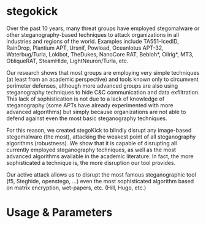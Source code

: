 # stegokick

Over the past 10 years, many threat groups have employed stegomalware or other steganography-based techniques to attack organizations in all industries and regions of the world. Examples include TA551-IcedID, RainDrop, Plantium APT, Ursnif, Powload, Oceanlotus APT-32, Waterbug/Turla, Lokibot, TheDukes, NanoCore RAT, Bebloh*, Oilrig*, MT3, ObliqueRAT, SteamHIde, LightNeuron/Turla, etc.

Our research shows that most groups are employing very simple techniques (at least from an academic perspective) and tools known only to circumvent perimeter defenses, although more advanced groups are also using steganography techniques to hide C&C communication and data exfiltration. This lack of sophistication is not due to a lack of knowledge of steganography (some APTs have already experimented with more advanced algorithms) but simply because organizations are not able to defend against even the most basic steganography techniques.

For this reason, we created stegoKick to blindly disrupt any image-based stegomalware (the most), attacking the weakest point of all steganography algorithms (robustness). We show that it is capable of disrupting all currently employed steganography techniques, as well as the most advanced algorithms available in the academic literature. In fact, the more sophisticated a technique is, the more disruption our tool provides.

Our active attack allows us to disrupt the most famous steganographic tool (f5, Steghide, openstego, ...) even the most sophisticated algorithm based on matrix encryption, wet-papers, etc. (Hill, Hugo, etc.)

# Usage & Parameters
